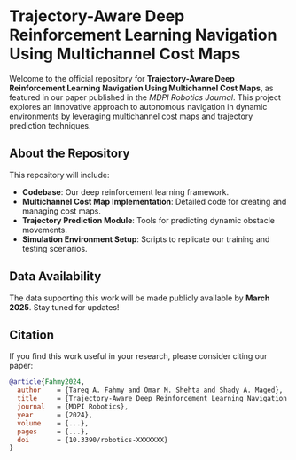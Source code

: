 # Trajectory-Aware Deep Reinforcement Learning Navigation Using Multichannel Cost Maps

Welcome to the official repository for **Trajectory-Aware Deep Reinforcement Learning Navigation Using Multichannel Cost Maps**, as featured in our paper published in the *MDPI Robotics Journal*. This project explores an innovative approach to autonomous navigation in dynamic environments by leveraging multichannel cost maps and trajectory prediction techniques.

## About the Repository
This repository will include:
- **Codebase**: Our deep reinforcement learning framework.
- **Multichannel Cost Map Implementation**: Detailed code for creating and managing cost maps.
- **Trajectory Prediction Module**: Tools for predicting dynamic obstacle movements.
- **Simulation Environment Setup**: Scripts to replicate our training and testing scenarios.

## Data Availability
The data supporting this work will be made publicly available by **March 2025**. Stay tuned for updates!

## Citation
If you find this work useful in your research, please consider citing our paper:

```bibtex
@article{Fahmy2024,
  author    = {Tareq A. Fahmy and Omar M. Shehta and Shady A. Maged},
  title     = {Trajectory-Aware Deep Reinforcement Learning Navigation Using Multichannel Cost Maps},
  journal   = {MDPI Robotics},
  year      = {2024},
  volume    = {...},
  pages     = {...},
  doi       = {10.3390/robotics-XXXXXXX}
}